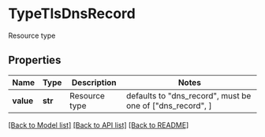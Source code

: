 # TypeTlsDnsRecord

Resource type

## Properties
Name | Type | Description | Notes
------------ | ------------- | ------------- | -------------
**value** | **str** | Resource type | defaults to "dns_record",  must be one of ["dns_record", ]

[[Back to Model list]](../README.md#documentation-for-models) [[Back to API list]](../README.md#documentation-for-api-endpoints) [[Back to README]](../README.md)


